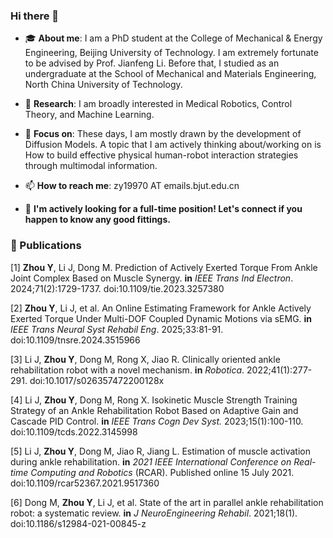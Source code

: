### Hi there 👋


- 🎓 **About me**: I am a PhD student at the College of Mechanical & Energy Engineering, Beijing University of Technology. I am extremely fortunate to be advised by Prof. Jianfeng Li. Before that, I studied as an undergraduate at the School of Mechanical and Materials Engineering, North China University of Technology.

- 🔬 **Research**: I am broadly interested in Medical Robotics, Control Theory, and Machine Learning.


- 🔎 **Focus on**: These days, I am mostly drawn by the development of Diffusion Models. A topic that I am actively thinking about/working on is How to build effective physical human-robot interaction strategies through multimodal information.

  
- 📫 **How to reach me**: zy19970 AT emails.bjut.edu.cn


- 💼 **I'm actively looking for a full-time position! Let's connect if you happen to know any good fittings.**

### 📜 Publications

[1] **Zhou Y**, Li J, Dong M. Prediction of Actively Exerted Torque From Ankle Joint Complex Based on Muscle Synergy. **in** _IEEE Trans Ind Electron_. 2024;71(2):1729-1737. doi:10.1109/tie.2023.3257380

[2] **Zhou Y**, Li J, et al. An Online Estimating Framework for Ankle Actively Exerted Torque Under Multi-DOF Coupled Dynamic Motions via sEMG. **in** _IEEE Trans Neural Syst Rehabil Eng_. 2025;33:81-91. doi:10.1109/tnsre.2024.3515966

[3] Li J, **Zhou Y**, Dong M, Rong X, Jiao R. Clinically oriented ankle rehabilitation robot with a novel  mechanism. **in** _Robotica_. 2022;41(1):277-291. doi:10.1017/s026357472200128x

[4] Li J, **Zhou Y**, Dong M, Rong X. Isokinetic Muscle Strength Training Strategy of an Ankle Rehabilitation Robot Based on Adaptive Gain and Cascade PID Control. **in** _IEEE Trans Cogn Dev Syst._ 2023;15(1):100-110. doi:10.1109/tcds.2022.3145998

[5] Li J, **Zhou Y**, Dong M, Jiao R, Jiang L. Estimation of muscle activation during ankle rehabilitation. **in** _2021 IEEE International Conference on Real-time Computing and Robotics_ (RCAR). Published online 15 July 2021. doi:10.1109/rcar52367.2021.9517360

[6] Dong M, **Zhou Y**, Li J, et al. State of the art in parallel ankle rehabilitation robot: a systematic review. **in** _J NeuroEngineering Rehabil_. 2021;18(1). doi:10.1186/s12984-021-00845-z


<!--
**zy19970/zy19970** is a ✨ _special_ ✨ repository because its `README.md` (this file) appears on your GitHub profile.

Here are some ideas to get you started:

- 🔭 I’m currently working on ...
- 🌱 I’m currently learning ...
- 👯 I’m looking to collaborate on ...
- 🤔 I’m looking for help with ...
- 💬 Ask me about ...
- 📫 How to reach me: ...
- 😄 Pronouns: ...
- ⚡ Fun fact: ...
-->
